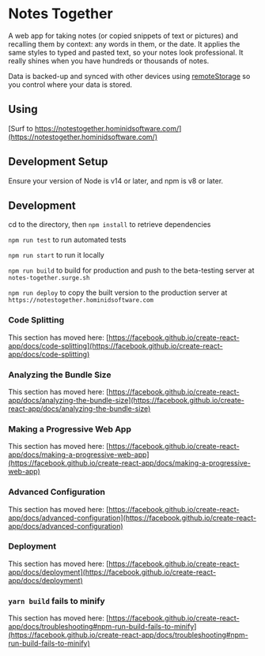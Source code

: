 Notes Together
==============

A web app for taking notes (or copied snippets of text or pictures) and recalling them by context:
any words in them, or the date.
It applies the same styles to typed and pasted text, so your notes look professional.
It really shines when you have hundreds or thousands of notes.

Data is backed-up and synced with other devices using [remoteStorage](https://remotestorage.io) so you control where your data is stored.


Using
-----
[Surf to https://notestogether.hominidsoftware.com/](https://notestogether.hominidsoftware.com/)


Development Setup
-----------------

Ensure your version of Node is v14 or later, and npm is v8 or later.

Development
-----------
cd to the directory, then
`npm install` to retrieve dependencies

`npm run test` to run automated tests

`npm run start` to run it locally

`npm run build` to build for production and push to the beta-testing server at `notes-together.surge.sh`

`npm run deploy` to copy the built version to the production server at `https://notestogether.hominidsoftware.com`

### Code Splitting

This section has moved here: [https://facebook.github.io/create-react-app/docs/code-splitting](https://facebook.github.io/create-react-app/docs/code-splitting)

### Analyzing the Bundle Size

This section has moved here: [https://facebook.github.io/create-react-app/docs/analyzing-the-bundle-size](https://facebook.github.io/create-react-app/docs/analyzing-the-bundle-size)

### Making a Progressive Web App

This section has moved here: [https://facebook.github.io/create-react-app/docs/making-a-progressive-web-app](https://facebook.github.io/create-react-app/docs/making-a-progressive-web-app)

### Advanced Configuration

This section has moved here: [https://facebook.github.io/create-react-app/docs/advanced-configuration](https://facebook.github.io/create-react-app/docs/advanced-configuration)

### Deployment

This section has moved here: [https://facebook.github.io/create-react-app/docs/deployment](https://facebook.github.io/create-react-app/docs/deployment)

### `yarn build` fails to minify

This section has moved here: [https://facebook.github.io/create-react-app/docs/troubleshooting#npm-run-build-fails-to-minify](https://facebook.github.io/create-react-app/docs/troubleshooting#npm-run-build-fails-to-minify)
